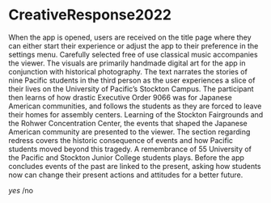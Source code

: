 # CreativeResponse2022
When the app is opened, users are received on the title page where they can either
start their experience or adjust the app to their preference in the settings menu.
Carefully selected free of use classical music accompanies the viewer. The visuals 
are primarily handmade digital art for the app in conjunction with historical photography. 
The text narrates the stories of nine Pacific students in the third person as the user 
experiences a slice of their lives on the University of Pacific’s Stockton Campus. 
The participant then learns of how drastic Executive Order 9066 was for Japanese American 
communities, and follows the students as they are forced to leave their homes for assembly 
centers. Learning of the Stockton Fairgrounds and the Rohwer Concentration Center, the events 
that shaped the Japanese American community are presented to the viewer. The section 
regarding redress covers the historic consequence of events and how Pacific students moved 
beyond this tragedy. A remembrance of 55 University of the Pacific and Stockton Junior College 
students plays. Before the app concludes events of the past are linked to the present, asking 
how students now can change their present actions and attitudes for a better future.

*yes*
/no
